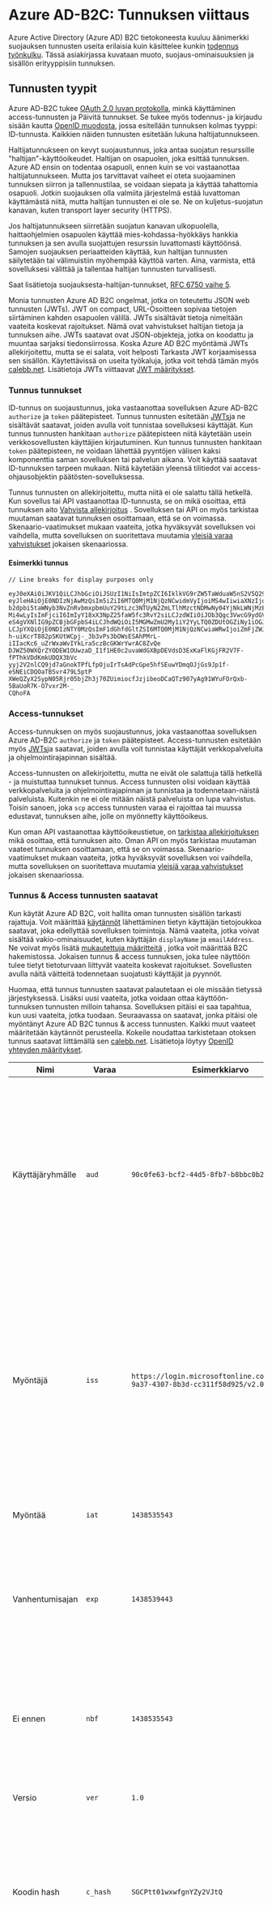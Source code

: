 <properties
    pageTitle="Azure Active Directory-B2C | Microsoft Azure"
    description="Azure Active Directory-B2C myöntänyt tunnusten tyypit."
    services="active-directory-b2c"
    documentationCenter=""
    authors="dstrockis"
    manager="mbaldwin"
    editor=""/>

<tags
    ms.service="active-directory-b2c"
    ms.workload="identity"
    ms.tgt_pltfrm="na"
    ms.devlang="na"
    ms.topic="article"
    ms.date="07/22/2016"
    ms.author="dastrock"/>


# <a name="azure-ad-b2c-token-reference"></a>Azure AD-B2C: Tunnuksen viittaus

Azure Active Directory (Azure AD) B2C tietokoneesta kuuluu äänimerkki suojauksen tunnusten useita erilaisia kuin käsittelee kunkin [todennus työnkulku](active-directory-b2c-apps.md). Tässä asiakirjassa kuvataan muoto, suojaus-ominaisuuksien ja sisällön erityyppisiin tunnuksen.

## <a name="types-of-tokens"></a>Tunnusten tyypit

Azure AD-B2C tukee [OAuth 2.0 luvan protokolla](active-directory-b2c-reference-protocols.md), minkä käyttäminen access-tunnusten ja Päivitä tunnukset. Se tukee myös todennus- ja kirjaudu sisään kautta [OpenID muodosta](active-directory-b2c-reference-protocols.md), jossa esitellään tunnuksen kolmas tyyppi: ID-tunnusta. Kaikkien näiden tunnusten esitetään lukuna haltijatunnukseen.

Haltijatunnukseen on kevyt suojaustunnus, joka antaa suojatun resurssille "haltijan"-käyttöoikeudet. Haltijan on osapuolen, joka esittää tunnuksen. Azure AD ensin on todentaa osapuoli, ennen kuin se voi vastaanottaa haltijatunnukseen. Mutta jos tarvittavat vaiheet ei oteta suojaaminen tunnuksen siirron ja tallennustilaa, se voidaan siepata ja käyttää tahattomia osapuoli. Jotkin suojauksen olla valmiita järjestelmä estää luvattoman käyttämästä niitä, mutta haltijan tunnusten ei ole se. Ne on kuljetus-suojatun kanavan, kuten transport layer security (HTTPS).

Jos haltijatunnukseen siirretään suojatun kanavan ulkopuolella, haittaohjelmien osapuolen käyttää mies-kohdassa-hyökkäys hankkia tunnuksen ja sen avulla suojattujen resurssin luvattomasti käyttöönsä. Samojen suojauksen periaatteiden käyttää, kun haltijan tunnusten säilytetään tai välimuistiin myöhempää käyttöä varten. Aina, varmista, että sovelluksesi välittää ja tallentaa haltijan tunnusten turvallisesti.

Saat lisätietoja suojauksesta-haltijan-tunnukset, [RFC 6750 vaihe 5](http://tools.ietf.org/html/rfc6750).

Monia tunnusten Azure AD B2C ongelmat, jotka on toteutettu JSON web tunnusten (JWTs). JWT on compact, URL-Osoitteen sopivaa tietojen siirtäminen kahden osapuolen välillä. JWTs sisältävät tietoja nimeltään vaateita koskevat rajoitukset. Nämä ovat vahvistukset haltijan tietoja ja tunnuksen aihe. JWTs saatavat ovat JSON-objekteja, jotka on koodattu ja muuntaa sarjaksi tiedonsiirrossa. Koska Azure AD B2C myöntämä JWTs allekirjoitettu, mutta se ei salata, voit helposti Tarkasta JWT korjaamisessa sen sisällön. Käytettävissä on useita työkaluja, jotka voit tehdä tämän myös [calebb.net](http://calebb.net). Lisätietoja JWTs viittaavat [JWT määritykset](http://self-issued.info/docs/draft-ietf-oauth-json-web-token.html).

### <a name="id-tokens"></a>Tunnus tunnukset

ID-tunnus on suojaustunnus, joka vastaanottaa sovelluksen Azure AD-B2C `authorize` ja `token` päätepisteet. Tunnus tunnusten esitetään [JWTs](#types-of-tokens)ja ne sisältävät saatavat, joiden avulla voit tunnistaa sovelluksesi käyttäjät. Kun tunnus tunnusten hankitaan `authorize` päätepisteen niitä käytetään usein verkkosovellusten käyttäjien kirjautuminen. Kun tunnus tunnusten hankitaan `token` päätepisteen, ne voidaan lähettää pyyntöjen välisen kaksi komponenttia saman sovelluksen tai palvelun aikana. Voit käyttää saatavat ID-tunnuksen tarpeen mukaan. Niitä käytetään yleensä tilitiedot vai access-ohjausobjektin päätösten-sovelluksessa.  

Tunnus tunnusten on allekirjoitettu, mutta niitä ei ole salattu tällä hetkellä. Kun sovellus tai API vastaanottaa ID-tunnusta, se on mikä osoittaa, että tunnuksen aito [Vahvista allekirjoitus](#token-validation) . Sovelluksen tai API on myös tarkistaa muutaman saatavat tunnuksen osoittamaan, että se on voimassa. Skenaario-vaatimukset mukaan vaateita, jotka hyväksyvät sovelluksen voi vaihdella, mutta sovelluksen on suoritettava muutamia [yleisiä varaa vahvistukset](#token-validation) jokaisen skenaariossa.

#### <a name="sample-id-token"></a>Esimerkki tunnus
```
// Line breaks for display purposes only

eyJ0eXAiOiJKV1QiLCJhbGciOiJSUzI1NiIsImtpZCI6IklkVG9rZW5TaWduaW5nS2V5Q29udGFpbmVyIn0.
eyJleHAiOjE0NDIzNjAwMzQsIm5iZiI6MTQ0MjM1NjQzNCwidmVyIjoiMS4wIiwiaXNzIjoiaHR0cHM6Ly9s
b2dpbi5taWNyb3NvZnRvbmxpbmUuY29tLzc3NTUyN2ZmLTlhMzctNDMwNy04YjNkLWNjMzExZjU4ZDkyNS92
Mi4wLyIsImFjciI6ImIyY18xX3NpZ25faW5fc3RvY2siLCJzdWIiOiJOb3Qgc3VwcG9ydGVkIGN1cnJlbnRs
eS4gVXNlIG9pZCBjbGFpbS4iLCJhdWQiOiI5MGMwZmU2My1iY2YyLTQ0ZDUtOGZiNy1iOGJiYzBiMjlkYzYi
LCJpYXQiOjE0NDIzNTY0MzQsImF1dGhfdGltZSI6MTQ0MjM1NjQzNCwiaWRwIjoiZmFjZWJvb2suY29tIn0.
h-uiKcrT882pSKUtWCpj-_3b3vPs3bOWsESAhPMrL-iIIacKc6_uZrWxaWvIYkLra5czBcGKWrYwrAC8ZvQe
DJWZ50WXQrZYODEW1OUwzaD_I1f1HE0c2uvaWdGXBpDEVdsD3ExKaFlKGjFR2V7F-fPThkVDdKmkUDQX3bVc
yyj2V2nlCQ9jd7aGnokTPfLfpOjuIrTsAdPcGpe5hfSEuwYDmqOJjGs9Jp1f-eSNEiCDQOaTBSvr479L5ptP
XWeQZyX2SypN05Rjr05bjZh3j70ZUimiocfJzjibeoDCaQTz907yAg91WYuFOrQxb-5BaUoR7K-O7vxr2M-_
CQhoFA

```

### <a name="access-tokens"></a>Access-tunnukset

Access-tunnuksen on myös suojaustunnus, joka vastaanottaa sovelluksen Azure AD-B2C `authorize` ja `token` päätepisteet. Access-tunnusten esitetään myös [JWTs](#types-of-tokens)ja saatavat, joiden avulla voit tunnistaa käyttäjät verkkopalveluita ja ohjelmointirajapinnan sisältää.

Access-tunnusten on allekirjoitettu, mutta ne eivät ole salattuja tällä hetkellä - ja muistuttaa tunnukset tunnus.  Access tunnusten olisi voidaan käyttää verkkopalveluita ja ohjelmointirajapinnan ja tunnistaa ja todennetaan-näistä palveluista.  Kuitenkin ne ei ole mitään näistä palveluista on lupa vahvistus.  Toisin sanoen, joka `scp` access tunnusten varaa ei rajoittaa tai muussa edustavat, tunnuksen aihe, jolle on myönnetty käyttöoikeus.

Kun oman API vastaanottaa käyttöoikeustietue, on [tarkistaa allekirjoituksen](#token-validation) mikä osoittaa, että tunnuksen aito. Oman API on myös tarkistaa muutaman vaateet tunnuksen osoittamaan, että se on voimassa. Skenaario-vaatimukset mukaan vaateita, jotka hyväksyvät sovelluksen voi vaihdella, mutta sovelluksen on suoritettava muutamia [yleisiä varaa vahvistukset](#token-validation) jokaisen skenaariossa.

### <a name="claims-in-id--access-tokens"></a>Tunnus & Access tunnusten saatavat

Kun käytät Azure AD B2C, voit hallita oman tunnusten sisällön tarkasti rajattuja. Voit määrittää [käytännöt](active-directory-b2c-reference-policies.md) lähettäminen tietyn käyttäjän tietojoukkoa saatavat, joka edellyttää sovelluksen toimintoja. Nämä vaateita, jotka voivat sisältää vakio-ominaisuudet, kuten käyttäjän `displayName` ja `emailAddress`. Ne voivat myös lisätä [mukautettuja määritteitä](active-directory-b2c-reference-custom-attr.md) , jotka voit määrittää B2C hakemistossa. Jokaisen tunnus & access tunnuksen, joka tulee näyttöön tulee tietyt tietoturvaan liittyvät vaateita koskevat rajoitukset. Sovellusten avulla näitä väitteitä todennetaan suojatusti käyttäjät ja pyynnöt.

Huomaa, että tunnus tunnusten saatavat palautetaan ei ole missään tietyssä järjestyksessä. Lisäksi uusi vaateita, jotka voidaan ottaa käyttöön-tunnuksen tunnusten milloin tahansa. Sovelluksen pitäisi ei saa tapahtua, kun uusi vaateita, jotka tuodaan. Seuraavassa on saatavat, jonka pitäisi ole myöntänyt Azure AD B2C tunnus & access tunnusten. Kaikki muut vaateet määritetään käytännöt perusteella. Kokeile noudattaa tarkistetaan otoksen tunnus saatavat liittämällä sen [calebb.net](http://calebb.net). Lisätietoja löytyy [OpenID yhteyden määritykset](http://openid.net/specs/openid-connect-core-1_0.html).

| Nimi | Varaa | Esimerkkiarvo | Kuvaus |
| ----------------------- | ------------------------------- | ------------ | --------------------------------- |
| Käyttäjäryhmälle | `aud` | `90c0fe63-bcf2-44d5-8fb7-b8bbc0b29dc6` | Osallistujat-ryhmän tunnistaa tunnuksen halutulle vastaanottajalle. Azure AD B2C yleisön on sinua sovelluksen Sovellustunnus varattujen sovelluksen sovelluksen rekisteröinti-portaalissa. Sovelluksen pitäisi Vahvista arvoksi ja hylkää tunnuksen, jos se ei täsmää. |
| Myöntäjä | `iss` | `https://login.microsoftonline.com/775527ff-9a37-4307-8b3d-cc311f58d925/v2.0/` | Tämä vaatimus tunnistaa suojauksen suojaustunnuksen palvelun (STS), joka muodostaa ja palauttaa tunnuksen. Se tunnistaa myös Azure AD-kansion, johon todennettu käyttäjän. Sovelluksen pitäisi Vahvista varmistaa, että tunnuksen peräisin v2.0 päätepisteen myöntäjä-ryhmän. |
| Myöntää | `iat` | `1438535543` | Tämä vaatimus on aika, jolla tunnuksen julkaistiin, edustaa kausi aika. |
| Vanhentumisajan | `exp` | `1438539443` | Varaa on aika, jossa on virheellinen, tunnuksen päättymisaika edustaa kausi aika. Sovelluksen tarkastaa suojaustunnuksen elinaika vaatimus avulla.  |
| Ei ennen | `nbf` | `1438535543` | Tämä vaatimus on aika, jolla tunnus on kelvollinen, esitetään kausi aika. Tämä on yleensä sama kuin tunnus on annettu aika. Sovelluksen tarkastaa suojaustunnuksen elinaika vaatimus avulla.  |
| Versio | `ver` | `1.0` | Tämä on Azure AD määritetty tunnus-versiota. |
| Koodin hash | `c_hash` | `SGCPtt01wxwfgnYZy2VJtQ` | Koodi-hash sisältyy ID-tunnuksen vain, kun OAuth 2.0-todennus-koodi on annettu tunnus. Koodi-hash voidaan tarkistaa aitouden todennus-koodin. Katso lisätietoja [OpenID yhteyden määrityksen](http://openid.net/specs/openid-connect-core-1_0.html) suorittaa tämä vahvistus. |
| Access-tunnuksen hash | `at_hash` | `SGCPtt01wxwfgnYZy2VJtQ` | Suojaustunnuksen access-hash sisältyy ID-tunnuksen vain, kun tunnus annetaan OAuth 2.0-käyttöoikeustietue kanssa. Suojaustunnuksen access-hash voidaan tarkistaa access-tunnuksen aitous. Katso lisätietoja [OpenID yhteyden määrityksen](http://openid.net/specs/openid-connect-core-1_0.html) suorittaa tämä vahvistus. |
| Nonce-tiedot | `nonce` | `12345` | Nonce-arvo on käytettävä pienentämään tunnuksen toisto kalastelu strategia. Sovelluksen määrittää Nonce-arvo lupa pyynnön avulla `nonce` kyselyn parametri. Pyyntö saadaan arvo lähetetty muuttamattomia `nonce` väittää, ID-tunnuksen vain. Näin sovelluksen vahvistamiseksi arvo-arvoa, se määrittää pyynnön, joka liittää sovelluksen istunnon annetun tunnus. Sovelluksen pitäisi suorittaa tämä vahvistus tunnus suojaustunnuksen vahvistuksen aikana. |
| Aihe | `sub` | `Not supported currently. Use oid claim.` | Tämä on lyhennys, mitkä tiedot, kuten sovelluksen käyttäjän tunnuksen vahvistukset. Tämä arvo on muuttumaton ja voi delegoida tai uudelleen. Sen avulla voidaan suorittaa luvan tarkistaa turvallisesti, kuten tunnuksen käytettäessä resurssin. Kuitenkin aihe-ryhmän ei ole vielä käytössä Azure AD-B2C. Kannattaa määrittää oman käytännöt sisältämään Objektitunnus `oid` ryhmätehtävän ja sen arvoa käytetään käyttäjien selvittäminen eikä käyttämällä lupaa aihe-ryhmän. |
| Todennus kontekstin luokan viittaus | `acr` | `b2c_1_sign_in` | Tämä on käytännön, jota käytettiin hankkia ID-tunnuksen nimi.  |
| Todennus-aika | `auth_time` | `1438535543` | Tämä vaatimus on aika, jolla viimeksi syötetyn käyttäjätietoja, edustaa kausi aika. |


### <a name="refresh-tokens"></a>Päivitä tunnusten

Päivitä tunnukset ovat suojauksen tunnuksia, sovelluksen avulla voit hankkia uuden tunnuksen tunnusten ja käyttää tunnusten OAuth 2.0-työnkulussa. Ne antaa resurssien pitkään pääsy käyttäjien puolesta sovelluksen tarvitsematta toimia näiden käyttäjien kanssa.

Päivityksen vastaanottamaan suojaustunnuksen suojaustunnuksen saatuaan sovelluksen on pyydettävä `offline_acesss` aluetta. Lisätietoja `offline_access` laajuus, [Azure AD B2C protokolla viittaus](active-directory-b2c-reference-protocols.md)viittaa.

Päivitä tunnusten ovat, ja se on aina, kokonaan peittävä sovelluksen. Azure AD myöntävät ja olisi tarkastaa ja luokittelee Azure AD. Ne ovat pitkäikäiset, mutta sovellus ei voi kirjoittaa ja, Päivitä-tunnuksen kestää tietyn ajan kuluessa. Päivitä tunnusten voidaan mitätöidä milloin tahansa eri syistä. Saat tietää, onko päivitys-tunnuksen kelvollinen sovelluksen vain silloin, kun yrität lunastaa tekemällä suojaustunnuksen pyynnön Azure AD.

Kun Päivitä-tunnuksen uuden tunnuksen, lunastaa (ja jos sovellus on annettu `offline_access` laajuutta), saat uuden päivityksen suojaustunnuksen suojaustunnuksen vastaus. Tallenna juuri lähetetyn päivityksen-tunnuksen. Se on korvattava olet aiemmin käyttänyt pyynnössä päivityksen tunnuksen. Näin voit varmistaa, että päivityksen tunnusten voimassa niin kauan.

## <a name="token-validation"></a>Suojaustunnuksen vahvistus

Vahvista tunnuksen sovelluksen Tarkista allekirjoitus ja tekemisestä tunnuksen.

Monta Avaa lähde-kirjastot ovat käytettävissä vahvistaminen JWTs, sen mukaan, ensisijainen kieli. On suositeltavaa, että tutkiminen näistä asetuksista sijaan toteuttaa oman vahvistus-logiikkaa. Tietojen tämän oppaan avulla voit opetella käyttämään nämä kirjastot oikein.

### <a name="validate-the-signature"></a>Vahvista allekirjoitus
JWT, sisältää kolme osia, jotka on erotettu toisistaan `.` merkki. Ensimmäinen osa on **otsikko**, toinen on **tekstissä**ja kolmas on **allekirjoitus**. Allekirjoitus-osiossa voidaan tarkistaa tunnuksen aitous niin, että se voi luottaa sovelluksen.

Azure AD-B2C tunnusten on allekirjoitettu käyttämällä yleisesti julkiseen salausalgoritmit, kuten RSA 256. Tunnuksen otsikko sisältää avain ja salauksen menetelmä, jolla kirjaudutaan tunnuksen tietoja:

```
{
        "typ": "JWT",
        "alg": "RS256",
        "kid": "GvnPApfWMdLRi8PDmisFn7bprKg"
}
```

`alg` Varaa ilmaisee algoritmin, jota käytettiin Kirjaudu tunnuksen. `kid` Varaa osoittaa tietyn julkisella avaimella, jota käytettiin Kirjaudu tunnuksen.

Tietyn tahansa Azure AD saattaa Kirjaudu tunnusta jollakin tietyt julkisen ja yksityisen avaimen paria. Azure AD kiertää näppäimet mahdollinen joukko ajoittain, jotta sovelluksesi on kirjoitettava käsittelee tärkeimmät muutokset automaattisesti. Voit tarkistaa päivitykset Azure AD käyttämä julkiset avaimet suositeltavaa kerralla korkojakso on 24 tunnin välein.

Azure AD-B2C on päätepisteen metatietojen OpenID yhteyden. Näin voit noutaa tietoja Azure AD B2C suorituksen aikana. Näitä tietoja ovat päätepisteet suojaustunnuksen sisältö ja kirjautuminen näppäimet tunnuksen. B2C-hakemisto sisältää JSON metatietojen asiakirjan kunkin käytännön. Esimerkiksi metatietojen asiakirjaa varten `b2c_1_sign_in` käytännön `fabrikamb2c.onmicrosoft.com` sijaitsee:

```
https://login.microsoftonline.com/fabrikamb2c.onmicrosoft.com/v2.0/.well-known/openid-configuration?p=b2c_1_sign_in
```

`fabrikamb2c.onmicrosoft.com`on käyttäjä todennetaan B2C kansio ja `b2c_1_sign_in` on käytettävä käytäntö hankkia tunnuksen. Voit määrittää mitä käytäntöä käytettiin Kirjaudu tunnus (ja hakeaksesi metatiedot mistä), käytettävissä on kaksi vaihtoehtoista. Ensin käytännön nimen sisältyy `acr` väittää tunnuksen. Voit jäsentää saatavat ulos JWT leipätekstiin base-64 koodauksen tekstiin ja poistettaessa JSON-merkkijono, joka tuottaa mukaan. `acr` Varaa päivitetään, jota käytettiin tunnuksen myöntää käytännön nimi.  Muu vaihtoehto on koodata arvon käytäntö `state` parametrin antaa pyynnön ja toistaa sitten se voit selvittää, mitä käytäntöä käytettiin. Toinen tapa on voimassa.

Metatietojen asiakirja on JSON-objekti, joka sisältää useita hyödyllisiä tietoja laitteita. Näitä ovat suorittamiseen OpenID yhteyden todennus päätepisteet sijainti. Myös niissä `jwks_uri`, joka antaa julkinen avain Määritä sijainti, käytetään kirjautua tunnukset. Sijainti on annettu tähän, mutta kannattaa noutaa sijainti dynaamisesti käyttämällä metatietojen asiakirja ja ulos jäsennyksen `jwks_uri`:

```
https://login.microsoftonline.com/fabrikamb2c.onmicrosoft.com/discovery/v2.0/keys?p=b2c_1_sign_in
```

JSON-tiedoston URL-osoitteesta sisältää kaikki julkisen avaintiedoista tietyn hetkellä käytössä. Sovelluksen voit käyttää `kid` väittää Valitse julkisella avaimella JSON-tiedostossa, jota käytetään Kirjaudu tietyn tunnuksen JWT otsikossa. Se suorittaa allekirjoitusta sitten oikea julkinen avain ja määritettyihin algoritmin avulla.

Kuvaus siitä, miten voit suorittaa allekirjoitusta on tämän artikkelin ulkopuolella. Monta Avaa lähde-kirjastojen sinuun voi auttaa sinua tätä, jos tarvitse sitä.

### <a name="validate-the-claims"></a>Vahvista saatavat
Kun sovellus tai API vastaanottaa ID-tunnusta, se pitäisi myös tehdä useita tarkistukset vastaan saatavat ID-tunnusta. Nämä ovat, mutta eivät ole rajoitettu:

- **Käyttäjäryhmän** vaatimus: tarkistaa, että ID-tunnus on tarkoitettu annetaan sovelluksen.
- **Ei ennen** - ja **Päättymisaika** -saatavat: nämä Varmista, että ID-tunnusta ei ole vanhentunut.
- **Myöntäjän** vaatimus: tarkistaa, että tunnus on myöntänyt sovelluksen Azure AD.
- **Nonce-arvo**: Tämä on strategia tunnuksen toisto hyökkäyksen rajoituksen.

Täydellisen luettelon kelpoisuus sovelluksen pitäisi tehdä Tutustu [OpenID yhteyden määritykset](https://openid.net). Näitä väitteitä odotettu arvo tiedot sisältyvät edellisen [tunnuksen-osassa](#types-of-tokens).  

## <a name="token-lifetimes"></a>Suojaustunnuksen käyttöajan

Seuraavat suojaustunnuksen käyttöajan tarkoituksena on edelleen tietosi. Niiden avulla voit kehittää ja korjata sovellukset. Huomaa, että sovelluksesi ei voi kirjoittaa odotettavissa nämä käyttöajan säilyvät muuttumattomina. Ne ja muuttaa.  Voit lukea lisää suojaustunnuksen elinaika-Azure AD B2C mukauttamisesta [tähän](active-directory-b2c-token-session-sso.md).

| Suojaustunnuksen | Elinaika | Kuvaus |
| ----------------------- | ------------------------------- | ------------ |
| Tunnus tunnukset | Tunti | Tunnus tunnusten ovat yleensä voimassa tunnissa. Web-sovelluksen avulla tämän elinaika ylläpitävät omassa istuntoja (suositus)-käyttäjien kanssa. Voit myös valita eri istunnon aikana. Jos sovellus täytyy uuden tunnuksen hankkiminen tunnuksen, se on vain uusi kirjautumisen pyyntö tehdä Azure AD. Jos käyttäjällä on kelvollinen selausistunto ja Azure AD-käyttäjä saa ei tarvitse Anna tunnistetiedot uudelleen. |
| Päivitä tunnusten | Enintään 14 päivää | Yksittäisen päivityksen tunnuksen on voimassa enintään 14 päivän ajan. Kuitenkin päivityksen tunnuksen saattaa saattavat muuttua virheellisiksi hetkenä monista syistä. Sovelluksen pitäisi edelleen yrittää käyttää Päivitä-tunnuksen, kunnes pyyntö epäonnistuu tai sovelluksen korvaa päivityksen tunnuksen uuden.  Päivitä-tunnuksen voivat muuttua virheellisiksi, jos käyttäjä viimeksi syötetyn tunnistetiedot on kulunut alle 90 päivää. |
| Luvan koodit | Viisi minuuttia | Luvan koodeilla tarkoituksella lyhytkestoinen. Ne olisi voi lunastaa heti access tunnuksia, tunnus tunnusten tai päivitä tunnusten niiden saapuessa. |
